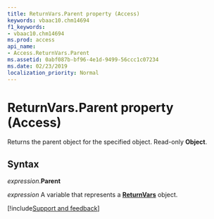 ```yaml
---
title: ReturnVars.Parent property (Access)
keywords: vbaac10.chm14694
f1_keywords:
- vbaac10.chm14694
ms.prod: access
api_name:
- Access.ReturnVars.Parent
ms.assetid: 0abf087b-bf96-4e1d-9499-56ccc1c07234
ms.date: 02/23/2019
localization_priority: Normal
---
```



# ReturnVars.Parent property (Access)

Returns the parent object for the specified object. Read-only **Object**.


## Syntax

_expression_.**Parent**

_expression_ A variable that represents a **[ReturnVars](Access.ReturnVars.md)** object.



[!include[Support and feedback](~/includes/feedback-boilerplate.md)]